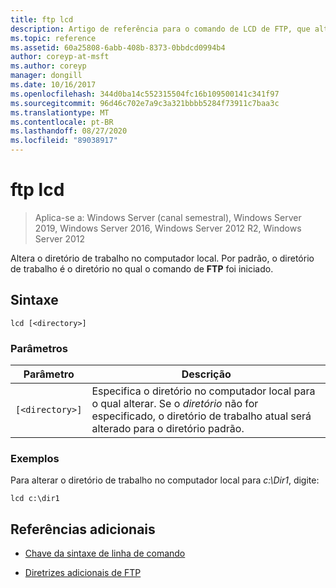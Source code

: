 ```yaml
---
title: ftp lcd
description: Artigo de referência para o comando de LCD de FTP, que altera o diretório de trabalho no computador local.
ms.topic: reference
ms.assetid: 60a25808-6abb-408b-8373-0bbdcd0994b4
author: coreyp-at-msft
ms.author: coreyp
manager: dongill
ms.date: 10/16/2017
ms.openlocfilehash: 344d0ba14c552315504fc16b109500141c341f97
ms.sourcegitcommit: 96d46c702e7a9c3a321bbbb5284f73911c7baa3c
ms.translationtype: MT
ms.contentlocale: pt-BR
ms.lasthandoff: 08/27/2020
ms.locfileid: "89038917"
---
```

# <a name="ftp-lcd"></a>ftp lcd

> Aplica-se a: Windows Server (canal semestral), Windows Server 2019, Windows Server 2016, Windows Server 2012 R2, Windows Server 2012

Altera o diretório de trabalho no computador local. Por padrão, o diretório de trabalho é o diretório no qual o comando de **FTP** foi iniciado.

## <a name="syntax"></a>Sintaxe

```
lcd [<directory>]
```

### <a name="parameters"></a>Parâmetros

| Parâmetro | Descrição |
| --------- | ----------- |
| `[<directory>]` | Especifica o diretório no computador local para o qual alterar. Se o *diretório* não for especificado, o diretório de trabalho atual será alterado para o diretório padrão. |

### <a name="examples"></a>Exemplos

Para alterar o diretório de trabalho no computador local para *c:\Dir1*, digite:

```
lcd c:\dir1
```

## <a name="additional-references"></a>Referências adicionais

- [Chave da sintaxe de linha de comando](command-line-syntax-key.md)

- [Diretrizes adicionais de FTP](/previous-versions/orphan-topics/ws.10/cc756013(v=ws.10))

